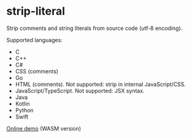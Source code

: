 # strip-literal

Strip comments and string literals from source code (utf-8 encoding).

Supported languages:
* C
* C++
* C#
* CSS (comments)
* Go
* HTML (comments). Not supported: strip in internal JavaScript/CSS.
* JavaScript/TypeScript. Not supported: JSX syntax.
* Java
* Kotlin
* Python
* Swift

[Online demo](https://falconandy.github.io/strip-literal-zig/) (WASM version)
